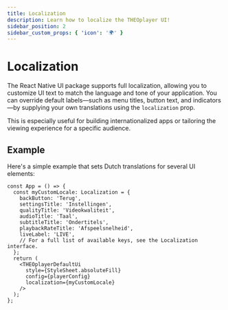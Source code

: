 ```yaml
---
title: Localization
description: Learn how to localize the THEOplayer UI!
sidebar_position: 2
sidebar_custom_props: { 'icon': '🌍' }
---
```


# Localization

The React Native UI package supports full localization, allowing you to customize UI text to match the language and tone of your application. You can override default labels—such as menu titles, button text, and indicators—by supplying your own translations using the `localization` prop.

This is especially useful for building internationalized apps or tailoring the viewing experience for a specific audience.


## Example

Here's a simple example that sets Dutch translations for several UI elements:

```tsx
const App = () => {
  const myCustomLocale: Localization = {
    backButton: 'Terug',
    settingsTitle: 'Instellingen',
    qualityTitle: 'Videokwaliteit',
    audioTitle: 'Taal',
    subtitleTitle: 'Ondertitels',
    playbackRateTitle: 'Afspeelsnelheid',
    liveLabel: 'LIVE',
    // For a full list of available keys, see the Localization interface.
  };
  return (
    <THEOplayerDefaultUi
      style={StyleSheet.absoluteFill}
      config={playerConfig}
      localization={myCustomLocale}
    />
  );
};
```

